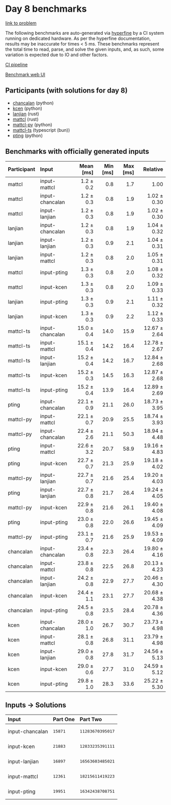 # Day 8 benchmarks

[link to problem](https://adventofcode.com/2023/day/8)

The following benchmarks are auto-generated via
[hyperfine](https://github.com/sharkdp/hyperfine) by a CI system running on
dedicated hardware. As per the hyperfine documentation, results may be
inaccurate for times < 5 ms. These benchmarks represent the total time to read,
parse, and solve the given inputs, and, as such, some variation is expected due
to IO and other factors.

[CI pipeline](http://ci.papercode.net:8080/teams/main/pipelines/aoc2023)

[Benchmark web UI](https://aoc.ancalagon.black)


## Participants (with solutions for day 8)

- [chancalan](https://github.com/chancalan/aoc2023) (python)
- [kcen](https://github.com/kcen/aoc2023) (python)
- [lanjian](https://github.com/lanjian/aoc-2023) (rust)
- [mattcl](https://github.com/mattcl/aoc2023) (rust)
- [mattcl-py](https://github.com/mattcl/aoc2023-py) (python)
- [mattcl-ts](https://github.com/mattcl/aoc2023-js) (typescript (bun))
- [pting](https://github.com/pting/aoc2023) (python)


## Benchmarks with officially generated inputs

| Participant | Input | Mean [ms] | Min [ms] | Max [ms] | Relative |
|:---|:---|---:|---:|---:|---:|
| mattcl | input-mattcl | 1.2 ± 0.2 | 0.8 | 1.7 | 1.00 |
| mattcl | input-chancalan | 1.2 ± 0.3 | 0.8 | 1.9 | 1.02 ± 0.30 |
| mattcl | input-lanjian | 1.2 ± 0.3 | 0.8 | 1.9 | 1.02 ± 0.30 |
| lanjian | input-chancalan | 1.2 ± 0.3 | 0.8 | 1.9 | 1.04 ± 0.32 |
| lanjian | input-lanjian | 1.2 ± 0.3 | 0.9 | 2.1 | 1.04 ± 0.31 |
| lanjian | input-mattcl | 1.2 ± 0.3 | 0.8 | 2.0 | 1.05 ± 0.31 |
| mattcl | input-pting | 1.3 ± 0.3 | 0.8 | 2.0 | 1.08 ± 0.32 |
| mattcl | input-kcen | 1.3 ± 0.3 | 0.8 | 2.0 | 1.09 ± 0.33 |
| lanjian | input-pting | 1.3 ± 0.3 | 0.9 | 2.1 | 1.11 ± 0.32 |
| lanjian | input-kcen | 1.3 ± 0.3 | 0.9 | 2.2 | 1.12 ± 0.33 |
| mattcl-ts | input-chancalan | 15.0 ± 0.4 | 14.0 | 15.9 | 12.67 ± 2.64 |
| mattcl-ts | input-mattcl | 15.1 ± 0.4 | 14.2 | 16.4 | 12.78 ± 2.67 |
| mattcl-ts | input-lanjian | 15.2 ± 0.4 | 14.2 | 16.7 | 12.84 ± 2.68 |
| mattcl-ts | input-kcen | 15.2 ± 0.3 | 14.5 | 16.3 | 12.87 ± 2.68 |
| mattcl-ts | input-pting | 15.2 ± 0.4 | 13.9 | 16.4 | 12.89 ± 2.69 |
| pting | input-chancalan | 22.1 ± 0.9 | 21.1 | 26.0 | 18.73 ± 3.95 |
| mattcl-py | input-mattcl | 22.1 ± 0.7 | 20.9 | 25.5 | 18.74 ± 3.93 |
| mattcl-py | input-chancalan | 22.4 ± 2.6 | 21.1 | 50.3 | 18.94 ± 4.48 |
| pting | input-mattcl | 22.6 ± 3.2 | 20.7 | 58.9 | 19.16 ± 4.83 |
| pting | input-kcen | 22.7 ± 0.7 | 21.3 | 25.9 | 19.18 ± 4.02 |
| mattcl-py | input-lanjian | 22.7 ± 0.7 | 21.6 | 25.4 | 19.20 ± 4.03 |
| pting | input-lanjian | 22.7 ± 0.8 | 21.7 | 26.4 | 19.24 ± 4.05 |
| mattcl-py | input-kcen | 22.9 ± 0.8 | 21.6 | 26.1 | 19.40 ± 4.08 |
| pting | input-pting | 23.0 ± 0.8 | 22.0 | 26.6 | 19.45 ± 4.09 |
| mattcl-py | input-pting | 23.1 ± 0.7 | 21.6 | 25.9 | 19.53 ± 4.09 |
| chancalan | input-chancalan | 23.4 ± 0.8 | 22.3 | 26.4 | 19.80 ± 4.16 |
| chancalan | input-mattcl | 23.8 ± 0.8 | 22.5 | 26.8 | 20.13 ± 4.23 |
| chancalan | input-lanjian | 24.2 ± 0.8 | 22.9 | 27.7 | 20.46 ± 4.30 |
| chancalan | input-kcen | 24.4 ± 1.1 | 23.1 | 27.7 | 20.68 ± 4.38 |
| chancalan | input-pting | 24.5 ± 0.8 | 23.5 | 28.4 | 20.78 ± 4.36 |
| kcen | input-chancalan | 28.0 ± 1.0 | 26.7 | 30.7 | 23.73 ± 4.98 |
| kcen | input-mattcl | 28.1 ± 0.8 | 26.8 | 31.1 | 23.79 ± 4.98 |
| kcen | input-lanjian | 29.0 ± 0.8 | 27.8 | 31.7 | 24.56 ± 5.13 |
| kcen | input-kcen | 29.0 ± 0.6 | 27.7 | 31.0 | 24.59 ± 5.12 |
| kcen | input-pting | 29.8 ± 1.0 | 28.3 | 33.6 | 25.22 ± 5.30 |


## Inputs -> Solutions

| Input | Part One | Part Two |
|:---|:---|:---|
|input-chancalan|<pre>15871</pre>|<pre>11283670395017</pre>|
|input-kcen|<pre>21883</pre>|<pre>12833235391111</pre>|
|input-lanjian|<pre>16897</pre>|<pre>16563603485021</pre>|
|input-mattcl|<pre>12361</pre>|<pre>18215611419223</pre>|
|input-pting|<pre>19951</pre>|<pre>16342438708751</pre>|